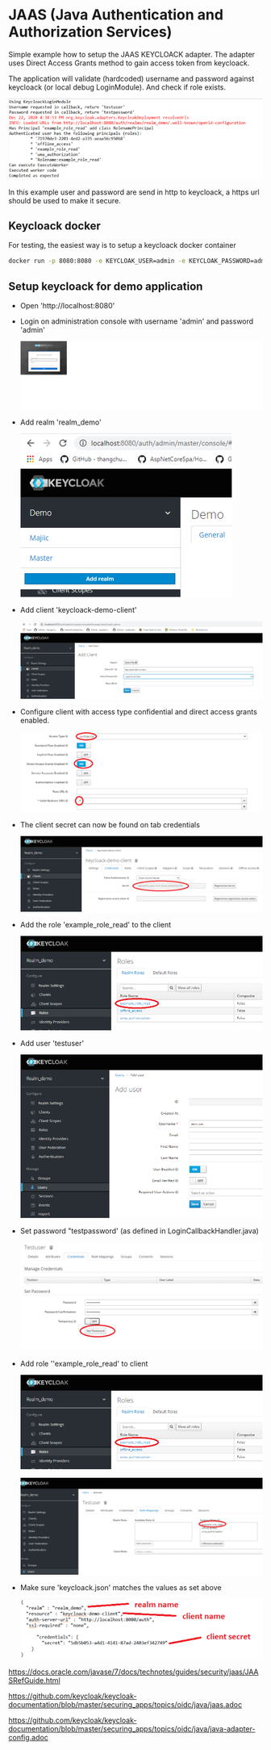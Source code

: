 #  **JAAS (Java Authentication and Authorization Services)**

Simple example how to setup the JAAS KEYCLOACK adapter. The adapter uses Direct Access Grants method to gain access token from keycloack.

The application will validate (hardcoded) username and password against keycloack  (or local debug LoginModule). And check if role exists.

![](\doc\images\application_output.png)

In this example user and password are send in http to keycloack, a https url should be used to make it secure.

## Keycloack docker

For testing, the easiest way is to setup a keycloack docker container 

```bash
docker run -p 8080:8080 -e KEYCLOAK_USER=admin -e KEYCLOAK_PASSWORD=admin quay.io/keycloak/keycloak:12.0.1
```



## Setup keycloack for demo application

* Open 'http://localhost:8080'

* Login on administration console with username 'admin' and password 'admin'

  <img src="doc\images\login.png" alt="Login" />

* Add realm 'realm_demo'

  ![add_realm](doc/images/add_realm.png)

* Add client 'keycloack-demo-client'

  ![add_client](doc\images\add_client.png)

* Configure client with access type confidential and direct access grants enabled.

  ![](doc\images\settings_client.png)

* The client secret can now be found on tab credentials

  ![](doc\images\client_secret.png)

* Add the role 'example_role_read' to the client

  ![add_client](doc\images\client_add_role.png)

* Add user 'testuser'

  ![add_user](doc\images\add_user.png)

* Set password "testpassword' (as defined in LoginCallbackHandler.java)

  ![](\doc\images\set_user_password.png)

* Add role ''example_role_read' to client

  ![client_add_role](doc\images\client_add_role.png)

  ![client_add_role_to_user](doc\images\client_add_role_to_user.png)

  

* Make sure 'keycloack.json' matches the values as set above

  ![](doc\images\keyclock.png)





https://docs.oracle.com/javase/7/docs/technotes/guides/security/jaas/JAASRefGuide.html

https://github.com/keycloak/keycloak-documentation/blob/master/securing_apps/topics/oidc/java/jaas.adoc

https://github.com/keycloak/keycloak-documentation/blob/master/securing_apps/topics/oidc/java/java-adapter-config.adoc
